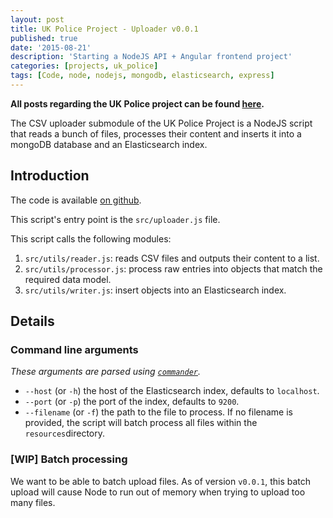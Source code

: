```yaml
---
layout: post
title: UK Police Project - Uploader v0.0.1
published: true
date: '2015-08-21'
description: 'Starting a NodeJS API + Angular frontend project' 
categories: [projects, uk_police]
tags: [Code, node, nodejs, mongodb, elasticsearch, express]
---
```


**All posts regarding the UK Police project can be found [here](/projects/uk_police).**

<p class="message">The CSV uploader submodule of the UK Police Project is a NodeJS script that reads a bunch of files, processes their content and inserts it into a mongoDB database and an Elasticsearch index.</p>

## Introduction

The code is available [on github](http://www.github.com/sircelsiussexy/uk-police-csv-elasticsearch-uploader).

This script's entry point is the `src/uploader.js` file.

This script calls the following modules:

  1. `src/utils/reader.js`: reads CSV files and outputs their content to a list.
  1. `src/utils/processor.js`: process raw entries into objects that match the required data model.
  1. `src/utils/writer.js`: insert objects into an Elasticsearch index.

## Details

### Command line arguments

*These arguments are parsed using [`commander`]().*

  * `--host` (or `-h`) the host of the Elasticsearch index, defaults to `localhost`.
  * `--port` (or `-p`) the port of the index, defaults to `9200`.
  * `--filename` (or `-f`) the path to the file to process. If no filename is provided, the script will batch process all files within the `resources`directory.

### [WIP] Batch processing

We want to be able to batch upload files. As of version `v0.0.1`, this batch upload will cause Node to run out of memory when trying to upload too many files.